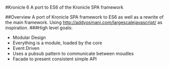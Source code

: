 #Kronicle 6
A port to ES6 of the Kronicle SPA framework

##Overview
A port of Kronicle SPA framework to ES6 as well as a rewrite of the main framework.
Using http://addyosmani.com/largescalejavascript/ as inspiration.
###High level goals:
- Modular Design
 - Everything is a module, loaded by the core
- Event Driven
 - Uses a pubsub pattern to communicate between moudles
- Facade to present consistent simple API